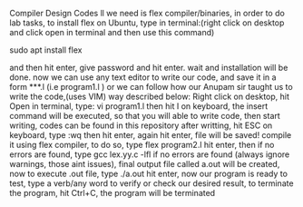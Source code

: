 Compiler Design Codes
ll we need is flex compiler/binaries, in order to do lab tasks, to install flex on Ubuntu, type in terminal:(right click on desktop and click open in terminal and then use this command)


sudo apt install flex


and then hit enter, give password and hit enter. wait and installation will be done.
now we can use any text editor to write our code, and save it in a form ***.l (i.e program1.l )
or we can follow how our Anupam sir taught us to write the code,(uses VIM) way described below:
Right click on desktop, hit Open in terminal, type:
vi program1.l
then hit I on keyboard, the insert command will be executed, so that you will able to write code,
then start writing, codes can be found in this repository
after writting, hit ESC on keyboard, type
:wq
then hit enter, again hit enter, file will be saved!
compile it using flex compiler, to do so, type
flex program2.l
hit enter, then if no errors are found, type
gcc lex.yy.c -lfl
if no errors are found (always ignore warnings, those aint issues), final output file called a.out will be created, now to execute .out file, type
./a.out
hit enter, now our program is ready to test, type a verb/any word to verify or check our desired result, to terminate the program, hit Ctrl+C, the program will be terminated
